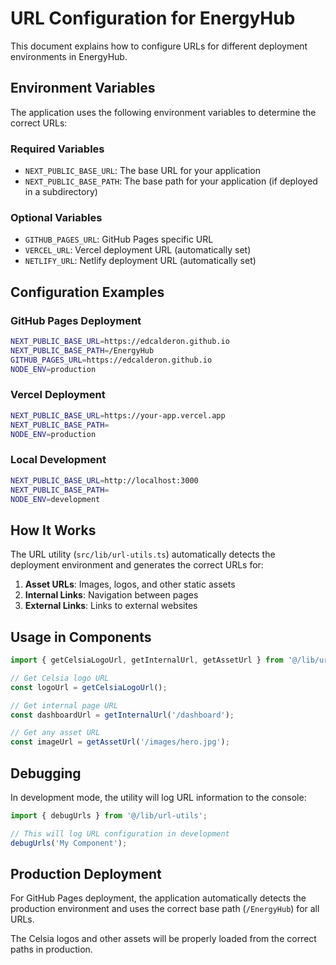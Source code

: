 # URL Configuration for EnergyHub

This document explains how to configure URLs for different deployment environments in EnergyHub.

## Environment Variables

The application uses the following environment variables to determine the correct URLs:

### Required Variables

- `NEXT_PUBLIC_BASE_URL`: The base URL for your application
- `NEXT_PUBLIC_BASE_PATH`: The base path for your application (if deployed in a subdirectory)

### Optional Variables

- `GITHUB_PAGES_URL`: GitHub Pages specific URL
- `VERCEL_URL`: Vercel deployment URL (automatically set)
- `NETLIFY_URL`: Netlify deployment URL (automatically set)

## Configuration Examples

### GitHub Pages Deployment

```bash
NEXT_PUBLIC_BASE_URL=https://edcalderon.github.io
NEXT_PUBLIC_BASE_PATH=/EnergyHub
GITHUB_PAGES_URL=https://edcalderon.github.io
NODE_ENV=production
```

### Vercel Deployment

```bash
NEXT_PUBLIC_BASE_URL=https://your-app.vercel.app
NEXT_PUBLIC_BASE_PATH=
NODE_ENV=production
```

### Local Development

```bash
NEXT_PUBLIC_BASE_URL=http://localhost:3000
NEXT_PUBLIC_BASE_PATH=
NODE_ENV=development
```

## How It Works

The URL utility (`src/lib/url-utils.ts`) automatically detects the deployment environment and generates the correct URLs for:

1. **Asset URLs**: Images, logos, and other static assets
2. **Internal Links**: Navigation between pages
3. **External Links**: Links to external websites

## Usage in Components

```typescript
import { getCelsiaLogoUrl, getInternalUrl, getAssetUrl } from '@/lib/url-utils';

// Get Celsia logo URL
const logoUrl = getCelsiaLogoUrl();

// Get internal page URL
const dashboardUrl = getInternalUrl('/dashboard');

// Get any asset URL
const imageUrl = getAssetUrl('/images/hero.jpg');
```

## Debugging

In development mode, the utility will log URL information to the console:

```typescript
import { debugUrls } from '@/lib/url-utils';

// This will log URL configuration in development
debugUrls('My Component');
```

## Production Deployment

For GitHub Pages deployment, the application automatically detects the production environment and uses the correct base path (`/EnergyHub`) for all URLs.

The Celsia logos and other assets will be properly loaded from the correct paths in production.
